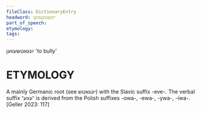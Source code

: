 ```yaml
---
fileClass: DictionaryEntry
headword: יונגאַטשעווען
part_of_speech: 
etymology: 
tags: 
---
```

יונגאַטשעווען
'to bully'

ETYMOLOGY
===========
A mainly Germanic root (see יונגאַטש) with the Slavic suffix -eve-. The verbal suffix ־עווע־ is derived from the Polish suffixes -owa-, -ewa-, -ywa-, -iwa-.
[Geller 2023: 117]